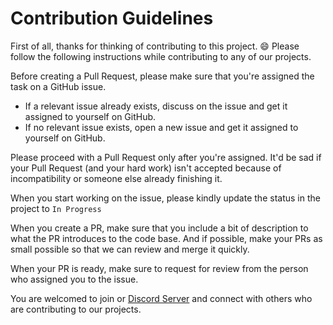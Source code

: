 # Contribution Guidelines

First of all, thanks for thinking of contributing to this project. :smile: Please follow the following instructions while contributing to any of our projects.

Before creating a Pull Request, please make sure that you're assigned the task on a GitHub issue. 

- If a relevant issue already exists, discuss on the issue and get it assigned to yourself on GitHub.
- If no relevant issue exists, open a new issue and get it assigned to yourself on GitHub.

Please proceed with a Pull Request only after you're assigned. It'd be sad if your Pull Request (and your hard work) isn't accepted because of incompatibility or someone else already finishing it.

When you start working on the issue, please kindly update the status in the project to `In Progress`

When you create a PR, make sure that you include a bit of description to what the PR introduces to the code base. And if possible, make your PRs as small possible so that we can review and merge it quickly.

When your PR is ready, make sure to request for review from the person who assigned you to the issue.

You are welcomed to join or [Discord Server](https://discord.gg/uRezuHUecg) and connect with others who are contributing to our projects.